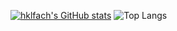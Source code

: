 <!-- ![hklfach's GitHub stats](https://github-readme-stats.vercel.app/api?username=hklfach&theme=dark&show_icons=true) -->
[![hklfach's GitHub stats](https://github-readme-stats.vercel.app/api?username=hklfach&count_private=true&show_icons=true&hide_title=true&include_all_commits=true&bg_color=00000000)](https://github.com/anuraghazra/github-readme-stats)
![Top Langs](https://github-readme-stats.vercel.app/api/top-langs/?username=hklfach&layout=compact&bg_color=00000000)
